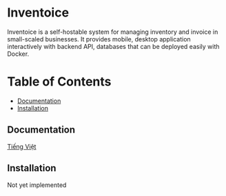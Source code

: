 # Inventoice

Inventoice is a self-hostable system for managing inventory and invoice in small-scaled businesses. It provides mobile, desktop application interactively with backend API, databases that can be deployed easily with Docker.

# Table of Contents

- [Documentation](#documentation)
- [Installation](#installation)

## Documentation

[Tiếng Việt](/docs/tableofcontents-vi.md)

## Installation

Not yet implemented
